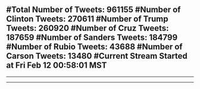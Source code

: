 #Total Number of Tweets: 961155 
#Number of Clinton Tweets: 270611
#Number of Trump Tweets: 260920
#Number of Cruz Tweets: 187659
#Number of Sanders Tweets: 184799
#Number of Rubio Tweets: 43688
#Number of Carson Tweets: 13480
#Current Stream Started at Fri Feb 12 00:58:01 MST
---
---
---
